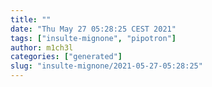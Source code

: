 ```yaml
---
title: ""
date: "Thu May 27 05:28:25 CEST 2021"
tags: ["insulte-mignone", "pipotron"]
author: m1ch3l
categories: ["generated"]
slug: "insulte-mignone/2021-05-27-05:28:25"
---
```



